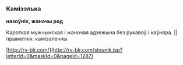 ### Камізэлька
**назоўнік, жаночы род**

Кароткая мужчынская і жаночая адзежына без рукавоў і каўняра. || прыметнік: камізэлечны.

<a rel="author">[http://rv-blr.com/](http://rv-blr.com/slounik.jsp?letterId=0&maskId=0&pageId=1287)</a>
